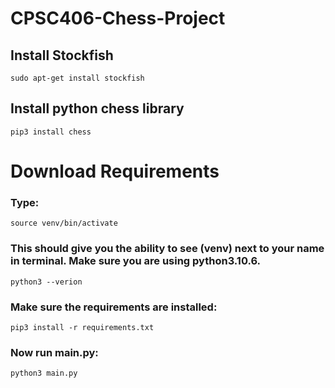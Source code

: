 # CPSC406-Chess-Project <br/>
## Install Stockfish
    sudo apt-get install stockfish
## Install python chess library
    pip3 install chess

# Download Requirements
### Type: 
    source venv/bin/activate
### This should give you the ability to see (venv) next to your name in terminal.  Make sure you are using python3.10.6.
    python3 --verion
### Make sure the requirements are installed:
    pip3 install -r requirements.txt
### Now run main.py:
    python3 main.py